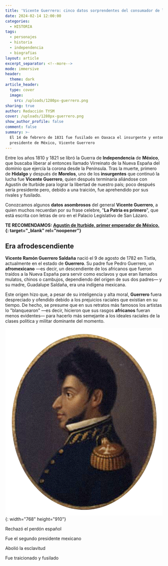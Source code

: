 ```yaml
---
title: 'Vicente Guerrero: cinco datos sorprendentes del consumador de la Independencia'
date: 2024-02-14 12:00:00
categories:
  - HISTORIA
tags:
  - personajes
  - historia
  - independencia
  - biografias
layout: article
excerpt_separator: <!--more-->
mode: immersive
header:
  theme: dark
article_header:
  type: cover
  image:
    src: /uploads/1280px-guerrero.png
sharing: true
author: Redacción TYSM
cover: /uploads/1280px-guerrero.png
show_author_profile: false
comment: false
summary: >-
  El 14 de febrero de 1831 fue fusilado en Oaxaca el insurgente y entonces
  presidente de México, Vicente Guerrero
---
```

Entre los años 1810 y 1821 se libró la Guerra de **Independencia** de **México**, que buscaba liberar al entonces llamado Virreinato de la Nueva España del dominio que ejercía la corona desde la Península. Tras la muerte, primero de **Hidalgo** y después de **Morelos**, uno de los **insurgentes** que continuó la lucha fue **Vicente Guerrero**, quien después terminaría aliándose con Agustín de Iturbide para lograr la libertad de nuestro país; poco después sería presidente pero, debido a una traición, fue aprehendido por sus rivales y fusilado.

Conozcamos algunos **datos** **asombrosos** del general **Vicente Guerrero**, a quien muchos recuerdan por su frase celebre, "**La Patria es primero**", que está escrita con letras de oro en el Palacio Legislativo de San Lázaro.

**TE RECOMENDAMOS: [Agustín de Iturbide, primer emperador de México.](https://blog.tonoysumariachi.com/historia/2023/05/17/agustin-de-inturbide-primer-presidente-de-mexico.html){: target="_blank" rel="noopener"}**

## Era afrodescendiente

**Vicente Ramón Guerrero Saldaña** nació el 9 de agosto de 1782 en Tixtla, actualmente en el estado de **Guerrero**. Su padre fue Pedro Guerrero, un **afromexicano** —es decir, un descendiente de los africanos que fueron traídos a la Nueva España para servir como esclavos y que eran llamados mulatos, chinos o cambujos, dependiendo del origen de sus dos padres— y su madre, Guadalupe Saldaña, era una indígena mexicana.

Este origen hizo que, a pesar de su inteligencia y alta moral, **Guerrero** fuera despreciado y ofendido debido a los prejuicios raciales que existían en su tiempo. De hecho, se presume que en sus retratos más famosos los artistas lo "blanquearon" —es decir, hicieron que sus rasgos **africanos** fueran menos evidentes— para hacerlo más semejante a los ideales raciales de la clases política y militar dominante del momento.

![](/uploads/guerrero1.png){: width="768" height="910"}

Rechazó el perdón español

Fue el segundo presidente mexicano

Abolió la esclavitud

Fue traicionado y fusilado